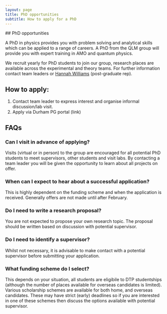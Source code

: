 ```yaml
---
layout: page
title: PhD opportunities
subtitle: How to apply for a PhD
---
```

## PhD opportunities
 
A PhD in physics provides you with problem solving and analytical skills which can be applied to a range of careers. A PhD from the QLM group will provide you with expert training in AMO and quantum physics.
 
We recruit yearly for PhD students to join our group, research places are available across the experimental and theory teams. For further information contact team leaders or [Hannah Williams](https://www.durham.ac.uk/staff/hannah-williams4/) (post-graduate rep).
 
## How to apply:
              
1. Contact team leader to express interest and organise informal discussion/lab visit.
2. Apply via Durham PG portal (link)
             
## FAQs

### Can I visit in advance of applying?
Visits (virtual or in person) to the group are encouraged for all potential PhD students to meet supervisors, other students and visit labs. By contacting a team leader you will be given the opportunity to learn about all projects on offer.
### When can I expect to hear about a successful application?
This is highly dependent on the funding scheme and when the application is received. Generally offers are not made until after February.
### Do I need to write a research proposal?
You are not expected to propose your own research topic. The proposal should be written based on discussion with potential supervisor.
### Do I need to identify a supervisor?
Whilst not necessary, it is advisable to make contact with a potential supervisor before submitting your application.

### What funding scheme do I select?
This depends on your situation, all students are eligibile to DTP studentships (although the number of places available for overseas candidates is limited). Various scholarship schemes are available for both home, and overseas candidates. These may have strict (early) deadlines so if you are interested in one of these schemes then discuss the options available with potential supervisor.
